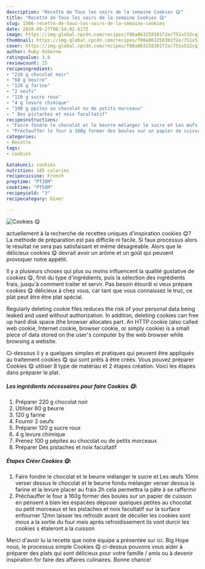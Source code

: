 ```yaml
---
description: "Recette de Tous les soirs de la semaine Cookies 😋"
title: "Recette de Tous les soirs de la semaine Cookies 😋"
slug: 1586-recette-de-tous-les-soirs-de-la-semaine-cookies
date: 2020-09-27T06:54:02.617Z
image: https://img-global.cpcdn.com/recipes/f00a063258301f2e/751x532cq70/cookies-😋-photo-principale-de-la-recette.jpg
thumbnail: https://img-global.cpcdn.com/recipes/f00a063258301f2e/751x532cq70/cookies-😋-photo-principale-de-la-recette.jpg
cover: https://img-global.cpcdn.com/recipes/f00a063258301f2e/751x532cq70/cookies-😋-photo-principale-de-la-recette.jpg
author: Ruby Osborne
ratingvalue: 3.8
reviewcount: 15
recipeingredient:
- "220 g chocolat noir"
- "60 g beurre"
- "120 g farine"
- "2 oeufs"
- "120 g sucre roux"
- "4 g levure chimique"
- "100 g ppites au chocolat ou de petits morceaux"
- " Des pistaches et noix facultatif"
recipeinstructions:
- "Faire fondre le chocolat et le beurre mélanger le sucre et Les œufs 10mn verser dessus le chocolat et le beurre fondu mélanger verser dessus la farine et la levure placer au frais 2h cela permettra la pâte à se raffermir"
- "Préchauffer le four à 160g former des boules sur un papier de cuisson en pensent a bien les espacées déposer quelques petites au chocolat ou petit morceaux et les pistaches et noix facultatif sur la surface enfourner 12mn laisser les refroidir avant de décoller les cookies sont mous a la sortie du four mais après refroidissement ils vont durcir les cookies s étaleront a la cuisson"
categories:
- Recette
tags:
- cookies

katakunci: cookies 
nutrition: 105 calories
recipecuisine: French
preptime: "PT28M"
cooktime: "PT58M"
recipeyield: "3"
recipecategory: Dîner

---
```



![Cookies 😋](https://img-global.cpcdn.com/recipes/f00a063258301f2e/751x532cq70/cookies-😋-photo-principale-de-la-recette.jpg)

actuellement à la recherche de recettes uniques d'inspiration cookies 😋? La méthode de préparation est pas difficile ni facile. Si faux processus alors le résultat ne sera pas satisfaisant et même désagréable. Alors que le délicieux cookies 😋 devrait avoir un arôme et un goût qui peuvent provoquer notre appétit.

Il y a plusieurs choses qui plus ou moins influencent la qualité gustative de cookies 😋, first du type d'ingrédients, puis la sélection des ingrédients frais, jusqu'à comment traiter et servir. Pas besoin étourdi si veux prépare cookies 😋 délicieux à chez vous, car tant que vous connaissez le truc, ce plat peut être être plat spécial.

Regularly deleting cookie files reduces the risk of your personal data being leaked and used without authorization. In addition, deleting cookies can free up hard disk space (the browser allocates part. An HTTP cookie (also called web cookie, Internet cookie, browser cookie, or simply cookie) is a small piece of data stored on the user&#39;s computer by the web browser while browsing a website.


Ci-dessous il y a quelques simples et pratiques qui peuvent être appliqués au traitement cookies 😋 qui sont prêts à être créés. Vous pouvez préparer Cookies 😋 utiliser 8 type de matériau et 2 étapes création. Voici les étapes dans préparer le plat.

<!--inarticleads1-->

##### Les ingrédients nécessaires pour faire Cookies 😋:

1. Préparer 220 g chocolat noir
1. Utiliser 60 g beurre
1.  120 g farine
1. Fournir 2 oeufs
1. Préparer 120 g sucre roux
1.  4 g levure chimique
1. Prenez 100 g pépites au chocolat ou de petits morceaux
1. Préparer  Des pistaches et noix facultatif




<!--inarticleads2-->

##### Étapes Créer Cookies 😋:

1. Faire fondre le chocolat et le beurre mélanger le sucre et Les œufs 10mn verser dessus le chocolat et le beurre fondu mélanger verser dessus la farine et la levure placer au frais 2h cela permettra la pâte à se raffermir
1. Préchauffer le four à 160g former des boules sur un papier de cuisson en pensent a bien les espacées déposer quelques petites au chocolat ou petit morceaux et les pistaches et noix facultatif sur la surface enfourner 12mn laisser les refroidir avant de décoller les cookies sont mous a la sortie du four mais après refroidissement ils vont durcir les cookies s étaleront a la cuisson





Merci d'avoir lu la recette que notre équipe a présentée sur ici. Big Hope nous, le processus simple Cookies 😋 ci-dessus pouvons vous aider à préparer des plats qui sont délicieux pour votre famille / amis ou à devenir inspiration for faire des affaires culinaires. Bonne chance!
